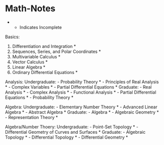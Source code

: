 # Math-Notes

* - Indicates Incomplete


Basics:
1. Differentiation and Integration *
2. Sequences, Series, and Polar Coordinates *
3. Multivariable Calculus *
4. Vector Calculus *
5. Linear Algebra *
6. Ordinary Differential Equations *


Analysis:
    Undergraduate:
        - Probability Theory *
        - Principles of Real Analysis *
        - Complex Variables *
        - Partial Differential Equations *
    Graduate:
        - Real Analysis *
        - Complex Analysis *
        - Functional Analysis *
        - Partial Differential Equations *
        - Probability Theory *
    

Algebra:
    Undergraduate:
        - Elementary Number Theory *
        - Advanced Linear Algebra *
        - Abstract Algebra * 
    Graduate:
        - Algebra *
        - Algebraic Geometry *
        - Representation Theory *


Algebra/Number Thoery:
    Undergraduate:
        - Point-Set Topology *
        - Differential Geometry of Curves and Surfaces *
    Graduate:
        - Algebraic Topology *
        - Differential Topology *
        - Differential Geometry *

    











